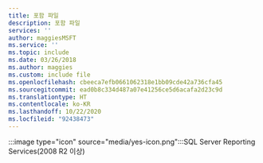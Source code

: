 ```yaml
---
title: 포함 파일
description: 포함 파일
services: ''
author: maggiesMSFT
ms.service: ''
ms.topic: include
ms.date: 03/26/2018
ms.author: maggies
ms.custom: include file
ms.openlocfilehash: cbeeca7efb0661062318e1bb09cde42a736cfa45
ms.sourcegitcommit: ead0b8c334d487a07e41256ce5d6acafa2d23c9d
ms.translationtype: HT
ms.contentlocale: ko-KR
ms.lasthandoff: 10/22/2020
ms.locfileid: "92438473"
---
```

 :::image type="icon" source="media/yes-icon.png":::SQL Server Reporting Services(2008 R2 이상)